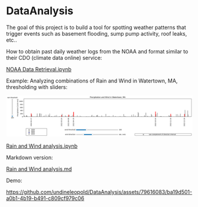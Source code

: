 # DataAnalysis

The goal of this project is to build a tool for spotting weather patterns that trigger events such as basement flooding, sump pump activity, roof leaks, etc..

How to obtain past daily weather logs from the NOAA and format similar to their CDO (climate data online) service:

[NOAA Data Retrieval.ipynb](https://github.com/undineleopold/DataAnalysis/blob/main/NOAA%20Data%20Retrieval.ipynb)

Example: Analyzing combinations of Rain and Wind in Watertown, MA, thresholding with sliders:

![example image with sliders](/RainAndWindMarkdown/output_38_0.png "example image with sliders")

[Rain and Wind analysis.ipynb](https://github.com/undineleopold/DataAnalysis/blob/main/Rain%20and%20Wind%20analysis.ipynb)

Markdown version:

[Rain and Wind analysis.md](https://github.com/undineleopold/DataAnalysis/blob/main/RainAndWindMarkdown/Rain%20and%20Wind%20analysis.md)

Demo:

https://github.com/undineleopold/DataAnalysis/assets/79616083/ba19d501-a0b1-4b19-b491-c809cf979c06

